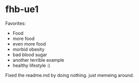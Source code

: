 # fhb-ue1

Favorites:
- Food
- more food
- even more food
- morbid obesity
- bad blood sugar
- another terrible example
- healthy lifestyle :)

Fixed the readme.md by doing nothing. just memeing around. 
